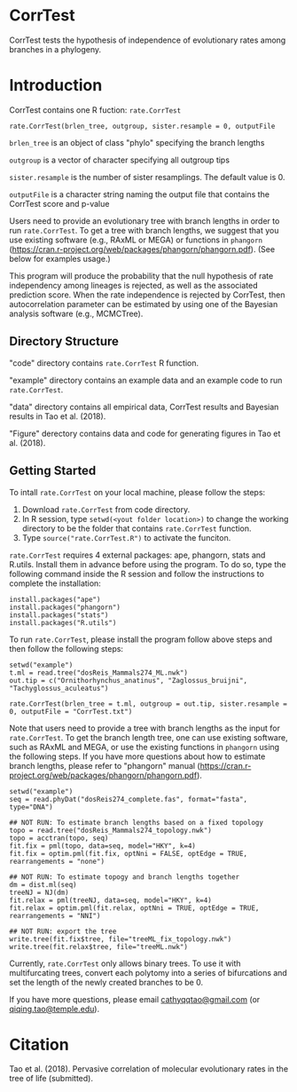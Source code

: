 CorrTest
==============

CorrTest tests the hypothesis of independence of evolutionary rates among branches in a phylogeny.

Introduction
============

CorrTest contains one R fuction: `rate.CorrTest` 

`rate.CorrTest(brlen_tree, outgroup, sister.resample = 0, outputFile`

  `brlen_tree` is an object of class "phylo" specifying the branch lengths
	
  `outgroup` is a vector of character specifying all outgroup tips
  
  `sister.resample` is	the number of sister resamplings. The default value is 0. 
	
  `outputFile` is a character string naming the output file that contains the CorrTest score and p-value
	

Users need to provide an evolutionary tree with branch lengths in order to run `rate.CorrTest`. To get a tree with branch lengths, we suggest that you use existing software (e.g., RAxML or MEGA) or functions in `phangorn` (https://cran.r-project.org/web/packages/phangorn/phangorn.pdf).  (See below for examples usage.)

This program will produce the probability that the null hypothesis of rate independency among lineages is rejected, as well as the associated prediction score. When the rate independence is rejected by CorrTest, then autocorrelation parameter can be estimated by using one of the Bayesian analysis software (e.g., MCMCTree).

Directory Structure
------------------- 

"code" directory contains `rate.CorrTest` R function.

"example" directory contains an example data and an example code to run `rate.CorrTest`.

"data" directory contains all empirical data, CorrTest results and Bayesian results in Tao et al. (2018). 

"Figure" derectory contains data and code for generating figures in Tao et al. (2018). 


Getting Started
---------------

To intall `rate.CorrTest` on your local machine, please follow the steps:

1. Download `rate.CorrTest` from code directory.
2. In R session, type `setwd(<yout folder location>)` to change the working directory to be the folder that contains `rate.CorrTest` function. 
2. Type `source("rate.CorrTest.R")` to activate the funciton.
	

`rate.CorrTest` requires 4 external packages: ape, phangorn, stats and R.utils. Install them in advance before using the program. To do so, type the following command inside the R session and follow the instructions to complete the installation: 

	install.packages("ape")
	install.packages("phangorn")
	install.packages("stats")
	install.packages("R.utils")


To run `rate.CorrTest`, please install the program follow above steps and then follow the following steps:

	setwd("example")
	t.ml = read.tree("dosReis_Mammals274_ML.nwk")
	out.tip = c("Ornithorhynchus_anatinus", "Zaglossus_bruijni", "Tachyglossus_aculeatus")
	
	rate.CorrTest(brlen_tree = t.ml, outgroup = out.tip, sister.resample = 0, outputFile = "CorrTest.txt")


Note that users need to provide a tree with branch lengths as the input for `rate.CorrTest`. To get the branch length tree, one can use existing software, such as RAxML and MEGA, or use the existing functions in `phangorn` using the following steps. If you have more questions about how to estimate branch lengths, please refer to "phangorn" manual (https://cran.r-project.org/web/packages/phangorn/phangorn.pdf). 
	
	setwd("example")
	seq = read.phyDat("dosReis274_complete.fas", format="fasta", type="DNA")
		
	## NOT RUN: To estimate branch lengths based on a fixed topology
	topo = read.tree("dosReis_Mammals274_topology.nwk") 
	topo = acctran(topo, seq)
	fit.fix = pml(topo, data=seq, model="HKY", k=4)
	fit.fix = optim.pml(fit.fix, optNni = FALSE, optEdge = TRUE, rearrangements = "none")
	
	## NOT RUN: To estimate topogy and branch lengths together
	dm = dist.ml(seq)
	treeNJ = NJ(dm)
	fit.relax = pml(treeNJ, data=seq, model="HKY", k=4)
	fit.relax = optim.pml(fit.relax, optNni = TRUE, optEdge = TRUE, rearrangements = "NNI")
		
	## NOT RUN: export the tree 
	write.tree(fit.fix$tree, file="treeML_fix_topology.nwk")
	write.tree(fit.relax$tree, file="treeML.nwk")

	
Currently, `rate.CorrTest` only allows binary trees. To use it with multifurcating trees, convert each polytomy into a series of bifurcations and set the length of the newly created branches to be 0.

If you have more questions, please email cathyqqtao@gmail.com (or qiqing.tao@temple.edu).



Citation
============
Tao et al. (2018). Pervasive correlation of molecular evolutionary rates in the tree of life (submitted).
